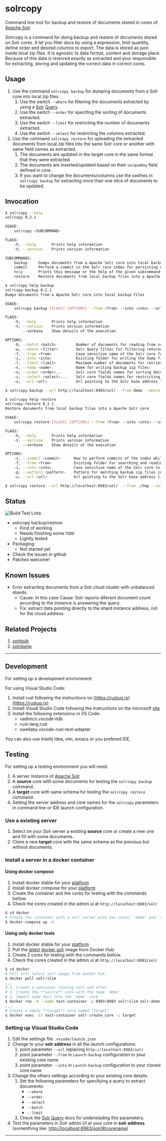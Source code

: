 # solrcopy

Command line tool for backup and restore of documents stored in cores of [Apache Solr](https://lucene.apache.org/solr/).

Solrcopy is a command for doing backup and restore of documents stored on Solr
cores. It let you filter docs by using a expression, limit quantity, define order
and desired columns to export. The data is stored as json inside local zip files.
It is agnostic to data format, content and storage place.
Because of this data is restored exactly as extracted and your responsible for
extracting, storing and updating the correct data in correct cores.

## Usage

1. Use the command `solrcopy backup` for dumping documents from a Solr core into local zip files.
   1. Use the switch `--where` for filtering the documents extracted by using a [Solr](https://lucene.apache.org/solr/guide/8_4/the-standard-query-parser.html) [Query](https://lucene.apache.org/solr/guide/8_4/the-standard-query-parser.html)
   2. Use the switch `--order` for specifing the sorting of documents extracted.
   3. Use the switch `--limit` for restricting the number of documents extracted.
   4. Use the switch `--select` for restricting the columns extracted.
2. Use the command `solrcopy restore` for uploading the extracted documents from local zip files into the same Solr core or another with same field names as extracted.
   1. The documents are updated in the target core in the same format that they were extracted.
   2. The documents are inserted/updated based on their `uniqueKey` field defined in core.
   3. If you want to change the documents/columns use the swithes in `solrcopy backup` for extracting more than one slice of documents to be updated.

## Invocation

``` bash
$ solrcopy --help
solrcopy 0.2.1

USAGE:
    solrcopy <SUBCOMMAND>

FLAGS:
    -h, --help       Prints help information
    -V, --version    Prints version information

SUBCOMMANDS:
    backup     Dumps documents from a Apache Solr core into local backup files
    commit     Perform a commit in the Solr core index for persisting documents in disk/memory
    help       Prints this message or the help of the given subcommand(s)
    restore    Restore documents from local backup files into a Apache Solr core
```

``` bash
$ solrcopy help backup
solrcopy-backup 0.2.1
Dumps documents from a Apache Solr core into local backup files

USAGE:
    solrcopy backup [FLAGS] [OPTIONS] --from <from> --into <into> --url <url>

FLAGS:
    -h, --help       Prints help information
    -V, --version    Prints version information
        --verbose    Show details of the execution

OPTIONS:
    -b, --batch <batch>         Number of documents for reading from solr in each step [default: 4096]
    -w, --where <filter>        Solr Query filter for filtering returned documents
    -f, --from <from>           Case sensitive name of the Solr core for extracting documents
    -i, --into <into>           Existing folder for writing the dump files [env: SOLROUT_DIR=]
    -l, --limit <limit>         Maximum number of documents for retrieving from the core
    -n, --name <name>           Name for writing backup zip files
    -o, --order <order>...      Solr core fields names for sorting documents for retrieval (like: field1:desc)
    -s, --select <select>...    Solr core fields names for restricting columns for retrieval
    -u, --url <url>             Url pointing to the Solr base address like: http://solr-server:8983/solr [env:SOLR_URL=]

$ solrcopy backup --url http://localhost:8983/solr --from demo --where 'price:[1 TO 400] AND NOT popularity:10' --order price:desc weight:asc --limit 10000 --select id date name price weight popularity manu cat store features --into ./tmp
```

``` bash
$ solrcopy help restore
solrcopy-restore 0.2.1
Restore documents from local backup files into a Apache Solr core

USAGE:
    solrcopy restore [FLAGS] [OPTIONS] --from <from> --into <into> --url <url>

FLAGS:
    -h, --help       Prints help information
    -V, --version    Prints version information
        --verbose    Show details of the execution

OPTIONS:
    -c, --commit <commit>      How to perform commits of the index while updating the core [default: none]
    -f, --from <from>          Existing folder for searching and reading the zip backup files [env: SOLROUT_DIR=]
    -i, --into <into>          Case sensitive name of the Solr core to upload documents
    -p, --pattern <pattern>    Pattern for matching backup zip files in `from` folder for restoring
    -u, --url <url>            Url pointing to the Solr base address like: http://solr-server:8983/solr [env: SOLR_URL=]

$ solrcopy restore --url http://localhost:8983/solr  --from ./tmp --into target
```

## Status

![Build Test Lints](https://github.com/juarezr/solrcopy/workflows/build-test-and-lint.yml/badge.svg)

- solrcopy backup/restore
  - Kind of working
  - Needs finishing some `TODO`
  - Lightly tested
- Packaging:
  - Not started yet
- Check the issues in github
- Patches welcome!

## Known Issues

- Error extracting documents from a Solr cloud cluster with unbalanced shards:
  - Cause: In this case Cause: Solr reports diferent document count according to the instance is answering the query.
  - Fix: extract data pointing directly to the shard instance address, not for the cloud address.

## Related Projects

1. [solrbulk](https://github.com/miku/solrbulk)
2. [solrdump](https://github.com/ubleipzig/solrdump)

---

## Development

For setting up a development environment:

For using Visual Studio Code:

1. Install rust following the instructions on [https://rustup.rs](https://rustup.rs)
2. Install Visual Studio Code following the instructions on the microsoft [site](https://code.visualstudio.com/download)
3. Install the following extensions in VS Code:
   - vadimcn.vscode-lldb
   - rust-lang.rust
   - swellaby.vscode-rust-test-adapter

You can also use Intellij Idea, vim, emacs or you prefered IDE.

## Testing

For setting up a testing environment you will need:

1. A server instance of [Apache Solr](https://lucene.apache.org/solr/)
2. A **source** core with some documents for testing the `solrcopy backup` command.
3. A **target** core with same schema for testing the `solrcopy restore` command.
4. Setting the server address and core names for the `solrcopy` parameters in command line or IDE launch configuration.

### Use a existing server

 1. Select on your Solr server a existing **source** core or create a new one and fill with some documents.
 2. Clone a new **target** core with the same schema as the previous but without documents.

### Install a server in a docker container

#### Using docker compose

1. Install docker stable for your [platform](https://docs.docker.com/install/#supported-platforms)
2. Install docker compose for your [platform](https://docs.docker.com/compose/install/#install-compose)
3. Create the container and the cores for testing with the commands bellow.
4. Check the cores created in the admin ui at `http://localhost:8983/solr`

``` bash
$ cd docker
# Create the container with a solr server with two cores: 'demo' and 'target'
$ docker-compose up -d
```

#### Using only docker tools

1. Install docker stable for your [platform](https://docs.docker.com/install/#supported-platforms)
2. Pull the [latest](https://hub.docker.com/_/solr) [docker solr](https://github.com/docker-solr/docker-solr) image from Docker  Hub.
3. Create 2 cores for testing with the commands bellow.
4. Check the cores created in the admin ui at `http://localhost:8983/solr`

``` bash
$ cd docker
# Pull solr latest solr image from docker hub
$ docker pull solr:slim
...
# 1. Create a container running solr and after
# 2. Create the **source** core with the name 'demo'
# 3. Import some docs into the 'demo' core
$ docker run -d --name test-container -p 8983:8983 solr:slim solr-demo
...
# Create a empty **target** core named 'target'
$ docker exec -it test-container solr create_core -c target
```

### Setting up Visual Studio Code

1. Edit the settings file `.vscode/launch.json`
2. Change to your **solr address** in all the launch configurations:
    1. point parameter `--url` replacing `http://localhost:8983/solr`
    2. point parameter `--from` in `Launch-backup` configuration to your existing core name
    3. point parameter `--into` in `Launch-backup` configuration to your cloned core name
3. Change the others settings according to your existing core details:
   1. Set the following parameters for specifying a query to extract documents:
      - `--where`
      - `--order`
      - `--select`
      - `--batch`
      - `--limit`
   2. Check the [Solr Query](https://lucene.apache.org/solr/guide/8_4/the-standard-query-parser.html) docs for understading this parameters.
4. Test the parameters in Solr admin UI at your core in **solr address** (somenthing like: [http://localhost:8983/solr/#/corename](http://localhost:8983/solr/#/corename))

---
